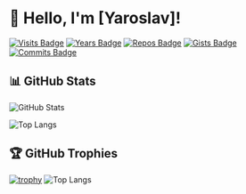 # 👋 Hello, I'm [Yaroslav]!

[![Visits Badge](https://badges.pufler.dev/visits/username/username)](https://github.com/Serwios)
[![Years Badge](https://badges.pufler.dev/years/username)](https://github.com/Serwios)
[![Repos Badge](https://badges.pufler.dev/repos/username)](https://github.com/Serwios)
[![Gists Badge](https://badges.pufler.dev/gists/username)](https://gist.github.com/Serwios)
[![Commits Badge](https://badges.pufler.dev/commits/monthly/username)](https://github.com/Serwios)

## 📊 GitHub Stats

![GitHub Stats](https://github-readme-stats.vercel.app/api?username=Serwios&show_icons=true&theme=radical)

![Top Langs](https://github-readme-stats.vercel.app/api/top-langs/?username=Serwios&layout=compact&theme=radical)

## 🏆 GitHub Trophies

[![trophy](https://github-profile-trophy.vercel.app/?username=Serwios)](https://github.com/username)
![Top Langs](https://github-readme-stats.vercel.app/api/top-langs/?username=Serwios&layout=compact&theme=radical)


